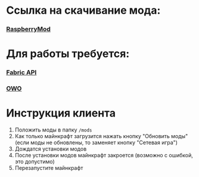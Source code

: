 # Ссылка на скачивание мода:
### [RaspberryMod](https://github.com/Raspberry-Pi-Craft/RaspberryMod/releases/latest/download/raspberry-updater-1.21.5-1.3.1.jar)
# Для работы требуется:
### [Fabric API](https://cdn.modrinth.com/data/P7dR8mSH/versions/ZOyJh09R/fabric-api-0.120.0%2B1.21.5.jar)
### [OWO](https://cdn.modrinth.com/data/ccKDOlHs/versions/bXKMgjI3/owo-lib-0.12.20%2B1.21.5.jar)

# Инструкция клиента
1. Положить моды в папку `/mods`
2. Как только майнкрафт загрузится нажать кнопку "Обновить моды" (если моды не обновлены, то заменяет кнопку "Сетевая игра")
3. Дождатся установки модов
4. После установки модов майнкрафт закроется (возможно с ошибкой, это допустимо)
5. Перезапустите майнкрафт
